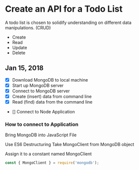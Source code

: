 # Create an API for a Todo List

A todo list is chosen to solidify understanding on different data manipulations. (CRUD)

* Create
* Read
* Update
* Delete

## Jan 15, 2018

- [x] Download MongoDB to local machine
- [x] Start up MongoDB server
- [x] Connect to MongoDB server
- [x] Create (insert) data from command line
- [x] Read (find) data from the command line
- [] Connect to Node Application

### How to connect to Application
Bring MongoDB into JavaScript File

Use ES6 Destructuring Take MongoClient from MongoDB object

Assign it to a constant named MongoClient

```javascript
const { MongoClient } = require('mongodb');
```
